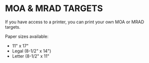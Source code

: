 # MOA & MRAD TARGETS
If you have access to a printer, you can print your own MOA or MRAD targets.

Paper sizes available:
  - 11" x 17"
  - Legal (8-1/2" x 14")
  - Letter (8-1/2" x 11"

